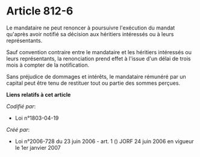 # Article 812-6

Le mandataire ne peut renoncer à poursuivre l'exécution du mandat qu'après avoir notifié sa décision aux héritiers intéressés
ou à leurs représentants.

Sauf convention contraire entre le mandataire et les héritiers intéressés ou leurs représentants, la renonciation prend effet
à l'issue d'un délai de trois mois à compter de la notification.

Sans préjudice de dommages et intérêts, le mandataire rémunéré par un capital peut être tenu de restituer tout ou partie des
sommes perçues.

**Liens relatifs à cet article**

_Codifié par_:

  - Loi n°1803-04-19

_Créé par_:

  - Loi n°2006-728 du 23 juin 2006 - art. 1 () JORF 24 juin 2006 en vigueur le 1er janvier 2007
